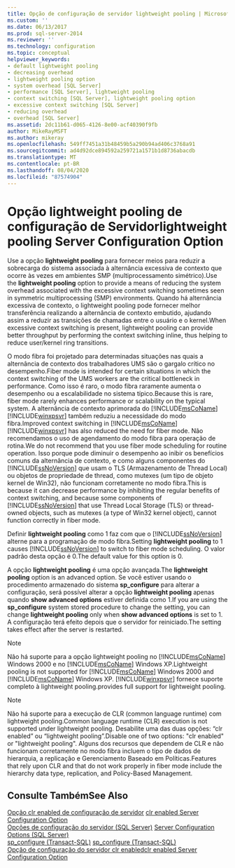 ```yaml
---
title: Opção de configuração de servidor lightweight pooling | Microsoft Docs
ms.custom: ''
ms.date: 06/13/2017
ms.prod: sql-server-2014
ms.reviewer: ''
ms.technology: configuration
ms.topic: conceptual
helpviewer_keywords:
- default lightweight pooling
- decreasing overhead
- lightweight pooling option
- system overhead [SQL Server]
- performance [SQL Server], lightweight pooling
- context switching [SQL Server], lightweight pooling option
- excessive context switching [SQL Server]
- reducing overhead
- overhead [SQL Server]
ms.assetid: 2dc11b61-d065-4126-8e00-acf40390f9fb
author: MikeRayMSFT
ms.author: mikeray
ms.openlocfilehash: 549ff7451a31b48459b5a290b94ad406c3768a91
ms.sourcegitcommit: ad4d92dce894592a259721a1571b1d8736abacdb
ms.translationtype: MT
ms.contentlocale: pt-BR
ms.lasthandoff: 08/04/2020
ms.locfileid: "87574904"
---
```

# <a name="lightweight-pooling-server-configuration-option"></a><span data-ttu-id="804ab-102">Opção lightweight pooling de configuração de Servidor</span><span class="sxs-lookup"><span data-stu-id="804ab-102">lightweight pooling Server Configuration Option</span></span>
  <span data-ttu-id="804ab-103">Use a opção **lightweight pooling** para fornecer meios para reduzir a sobrecarga do sistema associada à alternância excessiva de contexto que ocorre às vezes em ambientes SMP (multiprocessamento simétrico).</span><span class="sxs-lookup"><span data-stu-id="804ab-103">Use the **lightweight pooling** option to provide a means of reducing the system overhead associated with the excessive context switching sometimes seen in symmetric multiprocessing (SMP) environments.</span></span> <span data-ttu-id="804ab-104">Quando há alternância excessiva de contexto, o lightweight pooling pode fornecer melhor transferência realizando a alternância de contexto embutido, ajudando assim a reduzir as transições de chamadas entre o usuário e o kernel.</span><span class="sxs-lookup"><span data-stu-id="804ab-104">When excessive context switching is present, lightweight pooling can provide better throughput by performing the context switching inline, thus helping to reduce user/kernel ring transitions.</span></span>  
  
 <span data-ttu-id="804ab-105">O modo fibra foi projetado para determinadas situações nas quais a alternância de contexto dos trabalhadores UMS são o gargalo crítico no desempenho.</span><span class="sxs-lookup"><span data-stu-id="804ab-105">Fiber mode is intended for certain situations in which the context switching of the UMS workers are the critical bottleneck in performance.</span></span> <span data-ttu-id="804ab-106">Como isso é raro, o modo fibra raramente aumenta o desempenho ou a escalabilidade no sistema típico.</span><span class="sxs-lookup"><span data-stu-id="804ab-106">Because this is rare, fiber mode rarely enhances performance or scalability on the typical system.</span></span> <span data-ttu-id="804ab-107">A alternância de contexto aprimorada do [!INCLUDE[msCoName](../../includes/msconame-md.md)] [!INCLUDE[winxpsvr](../../includes/winxpsvr-md.md)] também reduziu a necessidade do modo fibra.</span><span class="sxs-lookup"><span data-stu-id="804ab-107">Improved context switching in [!INCLUDE[msCoName](../../includes/msconame-md.md)] [!INCLUDE[winxpsvr](../../includes/winxpsvr-md.md)] has also reduced the need for fiber mode.</span></span> <span data-ttu-id="804ab-108">Não recomendamos o uso de agendamento do modo fibra para operação de rotina.</span><span class="sxs-lookup"><span data-stu-id="804ab-108">We do not recommend that you use fiber mode scheduling for routine operation.</span></span> <span data-ttu-id="804ab-109">Isso porque pode diminuir o desempenho ao inibir os benefícios comuns da alternância de contexto, e como alguns componentes do [!INCLUDE[ssNoVersion](../../includes/ssnoversion-md.md)] que usam o TLS (Armazenamento de Thread Local) ou objetos de propriedade de thread, como mutexes (um tipo de objeto kernel de Win32), não funcionam corretamente no modo fibra.</span><span class="sxs-lookup"><span data-stu-id="804ab-109">This is because it can decrease performance by inhibiting the regular benefits of context switching, and because some components of [!INCLUDE[ssNoVersion](../../includes/ssnoversion-md.md)] that use Thread Local Storage (TLS) or thread-owned objects, such as mutexes (a type of Win32 kernel object), cannot function correctly in fiber mode.</span></span>  
  
 <span data-ttu-id="804ab-110">Definir **lightweight pooling** como 1 faz com que o [!INCLUDE[ssNoVersion](../../includes/ssnoversion-md.md)] alterne para a programação de modo fibra.</span><span class="sxs-lookup"><span data-stu-id="804ab-110">Setting **lightweight pooling** to 1 causes [!INCLUDE[ssNoVersion](../../includes/ssnoversion-md.md)] to switch to fiber mode scheduling.</span></span> <span data-ttu-id="804ab-111">O valor padrão desta opção é 0.</span><span class="sxs-lookup"><span data-stu-id="804ab-111">The default value for this option is 0.</span></span>  
  
 <span data-ttu-id="804ab-112">A opção **lightweight pooling** é uma opção avançada.</span><span class="sxs-lookup"><span data-stu-id="804ab-112">The **lightweight pooling** option is an advanced option.</span></span> <span data-ttu-id="804ab-113">Se você estiver usando o procedimento armazenado do sistema **sp_configure** para alterar a configuração, será possível alterar a opção **lightweight pooling** apenas quando **show advanced options** estiver definida como 1.</span><span class="sxs-lookup"><span data-stu-id="804ab-113">If you are using the **sp_configure** system stored procedure to change the setting, you can change **lightweight pooling** only when **show advanced options** is set to 1.</span></span> <span data-ttu-id="804ab-114">A configuração terá efeito depois que o servidor for reiniciado.</span><span class="sxs-lookup"><span data-stu-id="804ab-114">The setting takes effect after the server is restarted.</span></span>  
  
> [!NOTE]  
>  <span data-ttu-id="804ab-115">Não há suporte para a opção lightweight pooling no [!INCLUDE[msCoName](../../includes/msconame-md.md)] Windows 2000 e no [!INCLUDE[msCoName](../../includes/msconame-md.md)] Windows XP.</span><span class="sxs-lookup"><span data-stu-id="804ab-115">Lightweight pooling is not supported for [!INCLUDE[msCoName](../../includes/msconame-md.md)] Windows 2000 and [!INCLUDE[msCoName](../../includes/msconame-md.md)] Windows XP.</span></span> [!INCLUDE[winxpsvr](../../includes/winxpsvr-md.md)] <span data-ttu-id="804ab-116">fornece suporte completo à lightweight pooling.</span><span class="sxs-lookup"><span data-stu-id="804ab-116">provides full support for lightweight pooling.</span></span>  
  
> [!NOTE]  
>  <span data-ttu-id="804ab-117">Não há suporte para a execução de CLR (common language runtime) com lightweight pooling.</span><span class="sxs-lookup"><span data-stu-id="804ab-117">Common language runtime (CLR) execution is not supported under lightweight pooling.</span></span> <span data-ttu-id="804ab-118">Desabilite uma das duas opções: “clr enabled” ou “lightweight pooling”.</span><span class="sxs-lookup"><span data-stu-id="804ab-118">Disable one of two options: "clr enabled" or "lightweight pooling".</span></span> <span data-ttu-id="804ab-119">Alguns dos recursos que dependem de CLR e não funcionam corretamente no modo fibra incluem o tipo de dados de hierarquia, a replicação e Gerenciamento Baseado em Políticas.</span><span class="sxs-lookup"><span data-stu-id="804ab-119">Features that rely upon CLR and that do not work properly in fiber mode include the hierarchy data type, replication, and Policy-Based Management.</span></span>  
  
## <a name="see-also"></a><span data-ttu-id="804ab-120">Consulte Também</span><span class="sxs-lookup"><span data-stu-id="804ab-120">See Also</span></span>  
 <span data-ttu-id="804ab-121">[Opção clr enabled de configuração de servidor](clr-enabled-server-configuration-option.md) </span><span class="sxs-lookup"><span data-stu-id="804ab-121">[clr enabled Server Configuration Option](clr-enabled-server-configuration-option.md) </span></span>  
 <span data-ttu-id="804ab-122">[Opções de configuração do servidor &#40;SQL Server&#41;](server-configuration-options-sql-server.md) </span><span class="sxs-lookup"><span data-stu-id="804ab-122">[Server Configuration Options &#40;SQL Server&#41;](server-configuration-options-sql-server.md) </span></span>  
 <span data-ttu-id="804ab-123">[sp_configure &#40;Transact-SQL&#41;](/sql/relational-databases/system-stored-procedures/sp-configure-transact-sql) </span><span class="sxs-lookup"><span data-stu-id="804ab-123">[sp_configure &#40;Transact-SQL&#41;](/sql/relational-databases/system-stored-procedures/sp-configure-transact-sql) </span></span>  
 [<span data-ttu-id="804ab-124">Opção de configuração do servidor clr enabled</span><span class="sxs-lookup"><span data-stu-id="804ab-124">clr enabled Server Configuration Option</span></span>](clr-enabled-server-configuration-option.md)  
  
  

